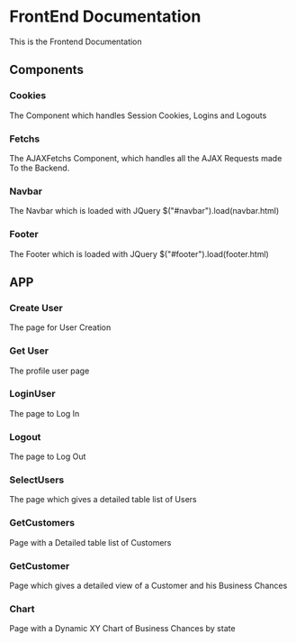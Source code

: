 # FrontEnd Documentation

This is the Frontend Documentation

## Components

### Cookies

The Component which handles Session Cookies, Logins and Logouts

### Fetchs

The AJAXFetchs Component, which handles all the AJAX Requests made To the Backend.

### Navbar

The Navbar which is loaded with JQuery $("#navbar").load(navbar.html)

### Footer 

The Footer which is loaded with JQuery $("#footer").load(footer.html)

## APP

### Create User
The page for User Creation

### Get User
The profile user page

### LoginUser 
The page to Log In

### Logout
The page to Log Out

### SelectUsers
The page which gives a detailed table list of Users

### GetCustomers
Page with a Detailed table list of Customers

### GetCustomer
Page which gives a detailed view of a Customer and his Business Chances

### Chart
Page with a Dynamic XY Chart of Business Chances by state